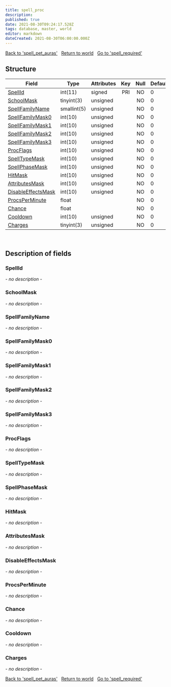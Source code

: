 ```yaml
---
title: spell_proc
description: 
published: true
date: 2021-08-30T09:24:17.528Z
tags: database, master, world
editor: markdown
dateCreated: 2021-08-30T06:00:00.000Z
---
```


<a href="https://dev.trinitycore.info/en/database/master/world/spell_pet_auras" class="mt-5 v-btn v-btn--depressed v-btn--flat v-btn--outlined theme--light v-size--default darkblue--text text--lighten-3"><span class="v-btn__content"><i aria-hidden="true" class="v-icon notranslate v-icon--left mdi mdi-arrow-left theme--light"></i><span>Back to 'spell_pet_auras'</span></span></a>&nbsp;&nbsp;&nbsp;<a href="https://dev.trinitycore.info/en/database/master/world/home" class="mt-5 v-btn v-btn--depressed v-btn--flat v-btn--outlined theme--light v-size--default darkblue--text text--lighten-3"><span class="v-btn__content"><i aria-hidden="true" class="v-icon notranslate v-icon--left mdi mdi-home-outline theme--light"></i><span>Return to world</span></span></a>&nbsp;&nbsp;&nbsp;<a href="https://dev.trinitycore.info/en/database/master/world/spell_required" class="mt-5 v-btn v-btn--depressed v-btn--flat v-btn--outlined theme--light v-size--default darkblue--text text--lighten-3"><span class="v-btn__content"><span>Go to 'spell_required'</span><i aria-hidden="true" class="v-icon notranslate v-icon--right mdi mdi-arrow-right theme--light"></i></span></a>

## Structure

| Field | Type | Attributes | Key | Null | Default | Extra | Comment |
| --- | --- | --- | :---: | :---: | --- | --- | --- |
| [SpellId](#SpellId) | int(11) | signed | PRI | NO | 0 |  |  |
| [SchoolMask](#SchoolMask) | tinyint(3) | unsigned |  | NO | 0 |  |  |
| [SpellFamilyName](#SpellFamilyName) | smallint(5) | unsigned |  | NO | 0 |  |  |
| [SpellFamilyMask0](#SpellFamilyMask0) | int(10) | unsigned |  | NO | 0 |  |  |
| [SpellFamilyMask1](#SpellFamilyMask1) | int(10) | unsigned |  | NO | 0 |  |  |
| [SpellFamilyMask2](#SpellFamilyMask2) | int(10) | unsigned |  | NO | 0 |  |  |
| [SpellFamilyMask3](#SpellFamilyMask3) | int(10) | unsigned |  | NO | 0 |  |  |
| [ProcFlags](#ProcFlags) | int(10) | unsigned |  | NO | 0 |  |  |
| [SpellTypeMask](#SpellTypeMask) | int(10) | unsigned |  | NO | 0 |  |  |
| [SpellPhaseMask](#SpellPhaseMask) | int(10) | unsigned |  | NO | 0 |  |  |
| [HitMask](#HitMask) | int(10) | unsigned |  | NO | 0 |  |  |
| [AttributesMask](#AttributesMask) | int(10) | unsigned |  | NO | 0 |  |  |
| [DisableEffectsMask](#DisableEffectsMask) | int(10) | unsigned |  | NO | 0 |  |  |
| [ProcsPerMinute](#ProcsPerMinute) | float |  |  | NO | 0 |  |  |
| [Chance](#Chance) | float |  |  | NO | 0 |  |  |
| [Cooldown](#Cooldown) | int(10) | unsigned |  | NO | 0 |  |  |
| [Charges](#Charges) | tinyint(3) | unsigned |  | NO | 0 |  |  |
&nbsp;
## Description of fields

### SpellId
*- no description -*
&nbsp;

### SchoolMask
*- no description -*
&nbsp;

### SpellFamilyName
*- no description -*
&nbsp;

### SpellFamilyMask0
*- no description -*
&nbsp;

### SpellFamilyMask1
*- no description -*
&nbsp;

### SpellFamilyMask2
*- no description -*
&nbsp;

### SpellFamilyMask3
*- no description -*
&nbsp;

### ProcFlags
*- no description -*
&nbsp;

### SpellTypeMask
*- no description -*
&nbsp;

### SpellPhaseMask
*- no description -*
&nbsp;

### HitMask
*- no description -*
&nbsp;

### AttributesMask
*- no description -*
&nbsp;

### DisableEffectsMask
*- no description -*
&nbsp;

### ProcsPerMinute
*- no description -*
&nbsp;

### Chance
*- no description -*
&nbsp;

### Cooldown
*- no description -*
&nbsp;

### Charges
*- no description -*
&nbsp;

<a href="https://dev.trinitycore.info/en/database/master/world/spell_pet_auras" class="mt-5 v-btn v-btn--depressed v-btn--flat v-btn--outlined theme--light v-size--default darkblue--text text--lighten-3"><span class="v-btn__content"><i aria-hidden="true" class="v-icon notranslate v-icon--left mdi mdi-arrow-left theme--light"></i><span>Back to 'spell_pet_auras'</span></span></a>&nbsp;&nbsp;&nbsp;<a href="https://dev.trinitycore.info/en/database/master/world/home" class="mt-5 v-btn v-btn--depressed v-btn--flat v-btn--outlined theme--light v-size--default darkblue--text text--lighten-3"><span class="v-btn__content"><i aria-hidden="true" class="v-icon notranslate v-icon--left mdi mdi-home-outline theme--light"></i><span>Return to world</span></span></a>&nbsp;&nbsp;&nbsp;<a href="https://dev.trinitycore.info/en/database/master/world/spell_required" class="mt-5 v-btn v-btn--depressed v-btn--flat v-btn--outlined theme--light v-size--default darkblue--text text--lighten-3"><span class="v-btn__content"><span>Go to 'spell_required'</span><i aria-hidden="true" class="v-icon notranslate v-icon--right mdi mdi-arrow-right theme--light"></i></span></a>

